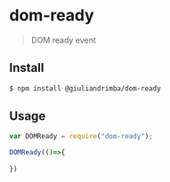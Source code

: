 # dom-ready

> DOM ready event

## Install

```sh
$ npm install @giuliandrimba/dom-ready
```

## Usage

``` javascript
var DOMReady = require("dom-ready");

DOMReady(()=>{
  
})

```